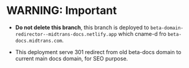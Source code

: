 # WARNING: Important

- **Do not delete this branch**, this branch is deployed to `beta-domain-redirector--midtrans-docs.netlify.app` which cname-d fro `beta-docs.midtrans.com`.

- This deployment serve 301 redirect from old beta-docs domain to current main docs domain, for SEO purpose.
